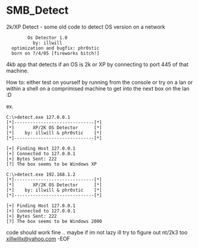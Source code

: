 # SMB_Detect
2k/XP Detect - some old code to detect OS version on a network

            Os Detector 1.0
              by: illwill 
      optimization and bugfix: phr0stic
      born on 7/4/05 [fireworks bitch!]

 4kb app that detects if an OS is 2k or XP by connecting to port 445 of that machine.

How to:
either test on yourself by running from the console or try on a lan or within a shell
on a comprimised machine to get into the next box on the lan :D

ex.
```
C:\>detect.exe 127.0.0.1
[*]------------------------------[*]
[*]       XP/2K OS Detector      [*]
[*]    by: illwill & phr0stic    [*]
[*]------------------------------[*]

[+] Finding Host 127.0.0.1
[+] Connected to 127.0.0.1
[+] Bytes Sent: 222
[?] The box seems to be Windows XP
```
```
C:\>detect.exe 192.168.1.2
[*]------------------------------[*]
[*]       XP/2K OS Detector      [*]
[*]    by: illwill & phr0stic    [*]
[*]------------------------------[*]

[+] Finding Host 127.0.0.1
[+] Connected to 127.0.0.1
[+] Bytes Sent: 222
[?] The box seems to be Windows 2000
```


code should work fine .. maybe if im not lazy ill try to figure out nt/2k3 too
xillwillx@yahoo.com
-EOF

